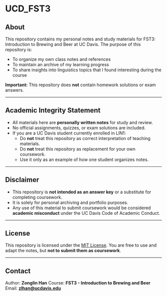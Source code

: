 # UCD_FST3

## About

This repository contains my personal notes and study materials for FST3: Introduction to Brewing and Beer at UC Davis.
 The purpose of this repository is:

- To organize my own class notes and references
- To maintain an archive of my learning progress
- To share insights into linguistics topics that I found interesting during the course

 **Important:** This repository does **not** contain homework solutions or exam answers.

------

## Academic Integrity Statement

- All materials here are **personally written notes** for study and review.
- No official assignments, quizzes, or exam solutions are included.
- If you are a UC Davis student currently enrolled in LIN1:
  - Do **not** treat this repository as correct interpretation of teaching materials.
  - Do **not** treat this repository as replacement for your own coursework.
  - Use it only as an example of how one student organizes notes.

------

## Disclaimer

- This repository is **not intended as an answer key** or a substitute for completing coursework.
- It is solely for personal archiving and portfolio purposes.
- Any use of this material to submit coursework would be considered **academic misconduct** under the UC Davis Code of Academic Conduct.

------

## License

This repository is licensed under the [MIT License](LICENSE).
 You are free to use and adapt the notes, but **not to submit them as coursework**.

------

## Contact
Author: **Zonglin Han**
Course: **FST3 - Introduction to Brewing and Beer**
Email: **zlhan@ucdavis.edu**
